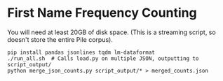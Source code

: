# First Name Frequency Counting
You will need at least 20GB of disk space. (This is a streaming script, so doesn't store the entire Pile corpus).
```
pip install pandas jsonlines tqdm lm-dataformat
./run_all.sh  # Calls load.py on multiple JSON, outputting to script_output/
python merge_json_counts.py script_output/* > merged_counts.json
```

